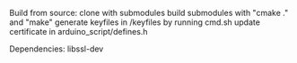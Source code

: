 Build from source:
clone with submodules
build submodules with "cmake ." and "make"
generate keyfiles in /keyfiles by running cmd.sh
update certificate in arduino_script/defines.h


Dependencies:
libssl-dev
